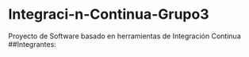 # Integraci-n-Continua-Grupo3
Proyecto de Software basado en herramientas de Integración Continua
##Integrantes:
